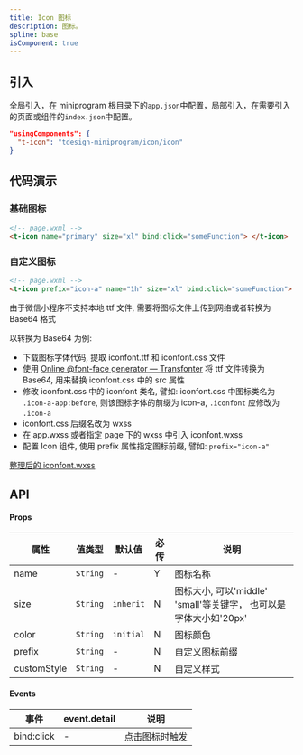 ```yaml
---
title: Icon 图标
description: 图标。
spline: base
isComponent: true
---
```


## 引入

全局引入，在 miniprogram 根目录下的`app.json`中配置，局部引入，在需要引入的页面或组件的`index.json`中配置。

```json
"usingComponents": {
  "t-icon": "tdesign-miniprogram/icon/icon"
}
```

## 代码演示

### 基础图标

```html
<!-- page.wxml -->
<t-icon name="primary" size="xl" bind:click="someFunction"> </t-icon>
```

### 自定义图标

```html
<!-- page.wxml -->
<t-icon prefix="icon-a" name="1h" size="xl" bind:click="someFunction"> </t-icon>
```

由于微信小程序不支持本地 ttf 文件, 需要将图标文件上传到网络或者转换为 Base64 格式

以转换为 Base64 为例:

- 下载图标字体代码, 提取 iconfont.ttf 和 iconfont.css 文件
- 使用 [Online @font-face generator — Transfonter](https://transfonter.org/) 将 ttf 文件转换为 Base64, 用来替换 iconfont.css 中的 src 属性
- 修改 iconfont.css 中的 iconfont 类名, 譬如: iconfont.css 中图标类名为 `.icon-a-app:before`, 则该图标字体的前缀为 icon-a, `.iconfont` 应修改为 `.icon-a`
- iconfont.css 后缀名改为 wxss
- 在 app.wxss 或者指定 page 下的 wxss 中引入 iconfont.wxss
- 配置 Icon 组件, 使用 prefix 属性指定图标前缀, 譬如: `prefix="icon-a"`

[整理后的 iconfont.wxss](https://github.com/Tencent/tdesign-miniprogram/tree/develop/example/pages/icon/iconfont.wxss)

## API

#### Props

| 属性        | 值类型   | 默认值    | 必传 | 说明                                                              |
| ----------- | -------- | --------- | ---- | ----------------------------------------------------------------- |
| name        | `String` | -         | Y    | 图标名称                                                          |
| size        | `String` | `inherit` | N    | 图标大小, 可以'middle' 'small'等关键字， 也可以是字体大小如'20px' |
| color       | `String` | `initial` | N    | 图标颜色                                                          |
| prefix      | `String` | -         | N    | 自定义图标前缀                                                          |
| customStyle | `String` | -         | N    | 自定义样式                                                        |

#### Events

| 事件       | event.detail | 说明           |
| ---------- | ------------ | -------------- |
| bind:click | -            | 点击图标时触发 |
